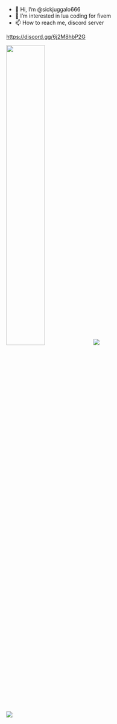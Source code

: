 - 👋 Hi, I’m @sickjuggalo666
- 👀 I’m interested in lua coding for fivem
- 📫 How to reach me, discord server

https://discord.gg/6j2M8hbP2G

<div align="left">
        <a href="https://ko-fi.com/sickjuggalo666"><img width="45%" src="https://github-readme-stats.vercel.app/api?username=sickjuggalo666&layout=compact&theme=react&hide_border=true&show_icons=true"/></a>
        <a href="https://www.buymeacoffee.com/sickjuggalo666"><img src="https://img.buymeacoffee.com/button-api/?text=Buy me a hatchets&emoji=🔪&slug=sickjuggalo666&button_colour=BD5FFF&font_colour=ffffff&font_family=Comic&outline_colour=000000&coffee_colour=FFDD00" /></a>
</div>

<div align="left">
<a href="https://www.buymeacoffee.com/sickjuggalo666"><img src="https://img.buymeacoffee.com/button-api/?text=Buy me a hatchets&emoji=🔪&slug=sickjuggalo666&button_colour=BD5FFF&font_colour=ffffff&font_family=Comic&outline_colour=000000&coffee_colour=FFDD00" /></a>
</div>
